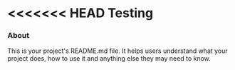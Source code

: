 <<<<<<< HEAD
Testing
=======

### About

This is your project's README.md file. It helps users understand what your
project does, how to use it and anything else they may need to know.
